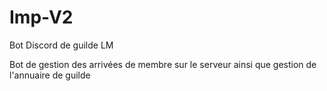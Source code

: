 # Imp-V2
Bot Discord de guilde LM

Bot de gestion des arrivées de membre sur le serveur ainsi que gestion de l'annuaire de guilde
